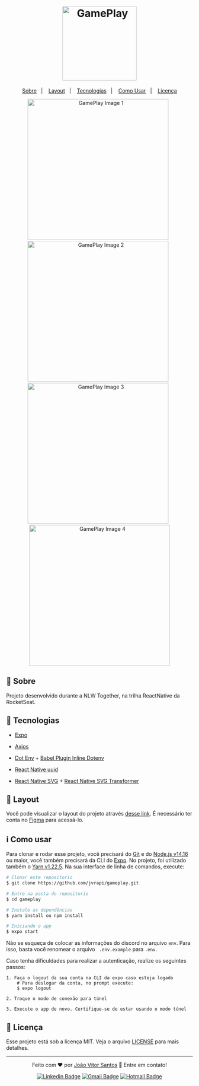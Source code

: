 <h1 align="center">
	<img src="https://user-images.githubusercontent.com/55202424/123529711-6834e680-d6c9-11eb-8fcf-511fec6854fb.png" alt="GamePlay" width="200"/>
</h1>
<p align="center">
  <a href="#open_book-sobre">Sobre</a>&nbsp;&nbsp;&nbsp;|&nbsp;&nbsp;&nbsp;
  <a href="#-layout">Layout</a>&nbsp;&nbsp;&nbsp;|&nbsp;&nbsp;&nbsp;
	<a href="#rocket-tecnologias">Tecnologias</a>&nbsp;&nbsp;&nbsp;|&nbsp;&nbsp;&nbsp;
  <a href="#information_source-como-usar">Como Usar</a>&nbsp;&nbsp;&nbsp;|&nbsp;&nbsp;&nbsp;
  <a href="#memo-licença">Licença</a>
</p>

<div align="center">
	<img src="https://user-images.githubusercontent.com/55202424/123530694-b6e77e00-d6d3-11eb-9160-546ed64ded29.png" alt="GamePlay Image 1" height="380" />
	&nbsp;
	<img src="https://user-images.githubusercontent.com/55202424/123530695-bb139b80-d6d3-11eb-9b38-67330ada68c8.png" alt="GamePlay Image 2" height="380" />
	&nbsp;
	<img src="https://user-images.githubusercontent.com/55202424/123530698-c4046d00-d6d3-11eb-89ae-152b93157f71.png" alt="GamePlay Image 3" height="380" />
	&nbsp;
	<img src="https://user-images.githubusercontent.com/55202424/123530775-93710300-d6d4-11eb-948e-88bd7f04e6b6.png" alt="GamePlay Image 4" height="380" />
</div>


## :open_book: Sobre
Projeto desenvolvido durante a NLW Together, na trilha ReactNative da RocketSeat.


## :rocket: Tecnologias
- [Expo](https://docs.expo.io)

- [Axios](https://github.com/axios/axios)

- [Dot Env](https://github.com/motdotla/dotenv) + [Babel Plugin Inline Dotenv](https://github.com/brysgo/babel-plugin-inline-dotenv)

- [React Native uuid](https://github.com/eugenehp/react-native-uuid)

- [React Native SVG](https://github.com/react-native-svg/react-native-svg) + [React Native SVG Transformer](https://github.com/kristerkari/react-native-svg-transformer)

## 🔖 Layout

Você pode visualizar o layout do projeto através [desse link](https://www.figma.com/file/bT2L877FgoOWR1lF1f8iwH/GamePlay/duplicate). É necessário ter conta no [Figma](http://figma.com/) para acessá-lo.

## :information_source: Como usar

Para clonar e rodar esse projeto, você precisará do [Git](https://git-scm.com) e do  [Node.js v14.16](https://nodejs.org) ou maior, você também precisará da CLI do [Expo](https://docs.expo.io). No projeto, foi utilizado também o [Yarn v1.22.5](https://yarnpkg.com). Na sua interface de linha de comandos, execute:

```bash
# Clonar este repositorio
$ git clone https://github.com/jvrapi/gameplay.git

# Entre na pasta do repositorio
$ cd gameplay

# Instale as dependências
$ yarn install ou npm install

# Iniciando o app
$ expo start

```

Não se esqueça de colocar as informações do discord no arquivo ```env```. Para isso, basta você renomear o arquivo ``` .env.example``` para ```.env```.

Caso tenha dificuldades para realizar a autenticação, realize os seguintes passos:

```
1. Faça o logout da sua conta na CLI da expo caso esteja logado
	# Para deslogar da conta, no prompt execute:
	$ expo logout

2. Troque o modo de conexão para túnel

3. Execute o app de novo. Certifique-se de estar usando o modo túnel
```

## :memo: Licença
Esse projeto está sob a licença MIT. Veja o arquivo [LICENSE](./LICENSE) para mais detalhes.

---


<div align="center">


Feito com  ❤ por [João Vitor Santos](https://github.com/jvrapi) 👋 Entre em contato!

[![Linkedin Badge](https://img.shields.io/badge/-João%20Vitor-blue?style=flat-square&logo=Linkedin&logoColor=white&link=https://www.linkedin.com/in/joaovitorssdelima/)](https://www.linkedin.com/in/joaovitorssdelima/) 
[![Gmail Badge](https://img.shields.io/badge/-Gmail-c14438?style=flat-square&logo=Gmail&logoColor=white&link=mailto:joaooviitoorr@gmail.com)](mailto:joaooviitoorr@gmail.com) 
[![Hotmail Badge](https://img.shields.io/badge/-Hotmail-0078d4?style=flat-square&logo=microsoft-outlook&logoColor=white&link=mailto:joaooviitorr@hotmail.com)](mailto:joaooviitorr@hotmail.com)
	
</div>
